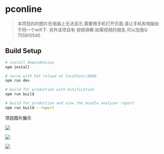 # pconline

> 本项目的的图片在电脑上无法显示,需要用手机打开页面.请让手机和电脑处于同一个wifi下.
另外该项目有 视频讲解.如需视频的朋友,可以加我Q 755810545

## Build Setup

``` bash
# install dependencies
npm install

# serve with hot reload at localhost:8080
npm run dev

# build for production with minification
npm run build

# build for production and view the bundle analyzer report
npm run build --report
```
项目图片展示

![](http://www.aliios.com/content/images/2017/07/home.gif)

![](http://www.aliios.com/content/images/2017/07/YH.gif)

![](http://www.aliios.com/content/images/2017/07/--.gif)